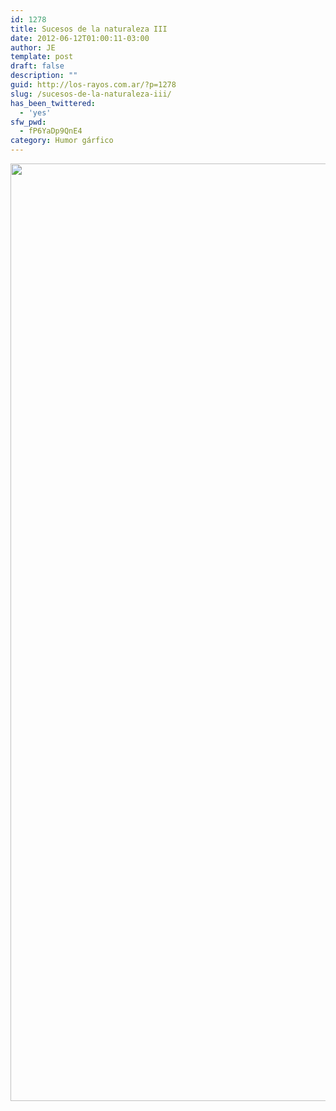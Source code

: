 ```yaml
---
id: 1278
title: Sucesos de la naturaleza III
date: 2012-06-12T01:00:11-03:00
author: JE
template: post
draft: false
description: ""
guid: http://los-rayos.com.ar/?p=1278
slug: /sucesos-de-la-naturaleza-iii/
has_been_twittered:
  - 'yes'
sfw_pwd:
  - fP6YaDp9QnE4
category: Humor gárfico
---
```

[<img class="alignleft size-full wp-image-1279" title="lechu" src="https://los-rayos.com/wp-content/uploads/2012/06/lechu.jpg" alt="" width="1200" height="1500" srcset="https://los-rayos.com/wp-content/uploads/2012/06/lechu.jpg 1200w, https://los-rayos.com/wp-content/uploads/2012/06/lechu-240x300.jpg 240w, https://los-rayos.com/wp-content/uploads/2012/06/lechu-819x1024.jpg 819w" sizes="(max-width: 1200px) 100vw, 1200px" />](http://los-rayos.com/wp-content/uploads/2012/06/lechu.jpg)